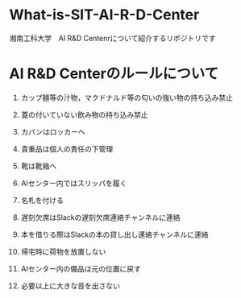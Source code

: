 # What-is-SIT-AI-R-D-Center

湘南工科大学　AI R&D Centenrについて紹介するリポジトリです

# AI R&D Centerのルールについて

1. カップ麺等の汁物，マクドナルド等の匂いの強い物の持ち込み禁止

2. 蓋の付いていない飲み物の持ち込み禁止

3. カバンはロッカーへ

4. 貴重品は個人の責任の下管理

5. 靴は靴箱へ

6. AIセンター内ではスリッパを履く

7. 名札を付ける

8. 遅刻欠席はSlackの遅刻欠席連絡チャンネルに連絡

9. 本を借りる際はSlackの本の貸し出し連絡チャンネルに連絡

10. 帰宅時に荷物を放置しない

11. AIセンター内の備品は元の位置に戻す

12. 必要以上に大きな音を出さない
